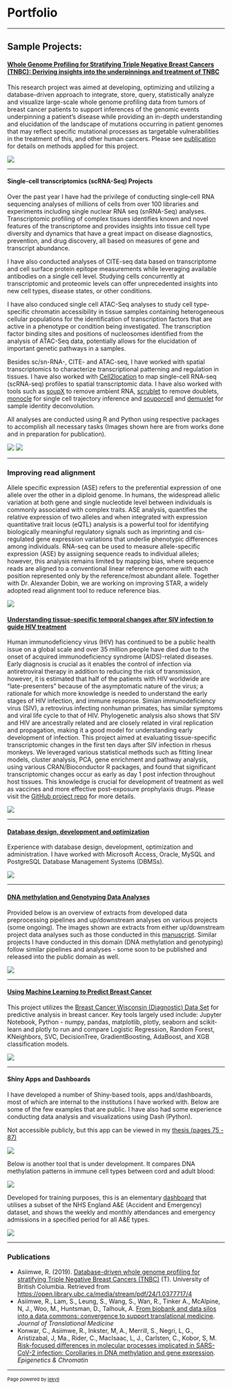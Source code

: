 # Portfolio

---
## Sample Projects:

#### [Whole Genome Profiling for Stratifying Triple Negative Breast Cancers (TNBC): Deriving insights into the underpinnings and treatment of TNBC](https://open.library.ubc.ca/media/stream/pdf/24/1.0377717/4)

This research project was aimed at developing, optimizing and utilizing a database-driven approach to integrate, store, query, statistically analyze and visualize large-scale whole genome profiling data from tumors of breast cancer patients to support inferences of the genomic events underpinning a patient’s disease while providing an in-depth understanding and elucidation of the landscape of mutations occurring in patient genomes that may reflect specific mutational processes as targetable vulnerabilities in the treatment of this, and other human cancers. Please see [publication](https://open.library.ubc.ca/media/stream/pdf/24/1.0377717/4) for details on methods applied for this project. 

[<img src="images/TNBC_project.png?raw=true"/>](https://open.library.ubc.ca/media/stream/pdf/24/1.0377717/4)

---

#### Single-cell transcriptomics (scRNA-Seq) Projects

Over the past year I have had the privilege of conducting single‐cell RNA sequencing analyses of millions of cells from over 100 libraries and experiments including single nuclear RNA seq (snRNA-Seq) analyses. Transcriptomic profiling of complex tissues identifies known and novel features of the transcriptome and provides insights into tissue cell type diversity and dynamics that have a great impact on disease diagnostics, prevention, and drug discovery, all based on measures of gene and transcript abundance.

I have also conducted analyses of CITE-seq data based on transcriptome and cell surface protein epitope measurements while leveraging available antibodies on a single cell level. Studying cells concurrently at transcriptomic and proteomic levels can offer unprecedented insights into new cell types, disease states, or other conditions.

I have also conduced single cell ATAC-Seq analyses to study cell type-specific chromatin accessibility in tissue samples containing heterogeneous cellular populations for the identification of transcription factors that are active in a phenotype or condition being investigated. The transcription factor binding sites and positions of nucleosomes identified from the analysis of ATAC-Seq data, potentially allows for the elucidation of important genetic pathways in a samples.

Besides sc/sn-RNA-, CITE- and ATAC-seq, I have worked with spatial transcriptomics to characterize transcriptional patterning and regulation in tissues. I have also worked with [Cell2location]( https://www.nature.com/articles/s41587-021-01139-4) to map single-cell RNA-seq (scRNA-seq) profiles to spatial transcriptomic data.
I have also worked with tools such as [soupX]( https://academic.oup.com/gigascience/article/9/12/giaa151/6049831) to remove ambient RNA, [scrublet](https://www.cell.com/cell-systems/fulltext/S2405-4712(18)30474-5?_returnURL=https%3A%2F%2Flinkinghub.elsevier.com%2Fretrieve%2Fpii%2FS2405471218304745%3Fshowall%3Dtrue) to remove doublets, [monocle](http://cole-trapnell-lab.github.io/monocle-release/) for single cell trajectory inference and [souporcell](https://www.nature.com/articles/s41592-020-0820-1) and [demuxlet](https://www.nature.com/articles/nbt.4042) for sample identity deconvolution. 

All analyses are conducted using R and Python using respective packages to accomplish all necessary tasks (Images shown here are from works done and in preparation for publication).


<img src="images/scRNA-Seq1.pdf?raw=true"/> 
<!---  <img src="https://github.com/rasiimwe/portfolio/blob/master/images/scRNA-Seq1.pdf"> --->
<!--- (https://github.com/rasiimwe/portfolio/blob/master/images/scRNA-Seq1.pdf)--->

<img src="images/scRNA-Seq2.pdf?raw=true"/>
<!---  <img src="https://github.com/rasiimwe/portfolio/blob/master/images/scRNA-Seq2.pdf"> --->

<!--- (https://github.com/rasiimwe/portfolio/blob/master/images/scRNA-Seq2.pdf) --->


---

### Improving read alignment

Allele specific expression (ASE) refers to the preferential expression of one allele over the other in a diploid genome. In humans, the widespread allelic variation at both gene and single nucleotide level between individuals is commonly associated with complex traits. ASE analysis, quantifies the relative expression of two alleles and when integrated with expression quantitative trait locus (eQTL) analysis is a powerful tool for identifying biologically meaningful regulatory signals such as imprinting and cis-regulated gene expression variations that underlie phenotypic differences among individuals. RNA-seq can be used to measure allele-specific expression (ASE) by assigning sequence reads to individual alleles; however, this analysis remains limited by mapping bias, where sequence reads are aligned to a conventional linear reference genome with each position represented only by the reference/most abundant allele. Together with Dr. Alexander Dobin, we are working on improving STAR, a widely adopted read alignment tool to reduce reference bias. 

<img src="images/Alignment_project_cropped.png?raw=true"/>

<!--- <img src="drawing.jpg" alt="drawing" style="width:200px;"/> -->


#### [Understanding tissue-specific temporal changes after SIV infection to guide HIV treatment](https://github.com/rasiimwe/Galaxy_Transcriptomics)

Human immunodeficiency virus (HIV) has continued to be a public health issue on a global scale and over 35 million people have died due to the onset of acquired immunodeficiency syndrome (AIDS)-related diseases. Early diagnosis is crucial as it enables the control of infection via antiretroviral therapy in addition to reducing the risk of transmission, however, it is estimated that half of the patients with HIV worldwide are “late-presenters” because of the asymptomatic nature of the virus; a rationale for which more knowledge is needed to understand the early stages of HIV infection, and immune response. Simian immunodeficiency virus (SIV), a retrovirus infecting nonhuman primates, has similar symptoms and viral life cycle to that of HIV. Phylogenetic analysis also shows that SIV and HIV are ancestrally related and are closely related in viral replication and propagation, making it a good model for understanding early development of infection. This project aimed at evaluating tissue-specific transcriptomic changes in the first ten days after SIV infection in rhesus monkeys. We leveraged various statistical methods such as fitting linear models, cluster analysis, PCA, gene enrichment and pathway analysis, using various CRAN/Bioconductor R packages, and found that significant transcriptomic changes occur as early as day 1 post infection throughout host tissues. This knowledge is crucial for development of treatment as well as vaccines and more effective post-exposure prophylaxis drugs. Please visit the [GitHub project repo](https://github.com/rasiimwe/Galaxy_Transcriptomics/blob/main/README.md) for more details.

[<img src="images/HIV_project.png?raw=true"/>](https://github.com/rasiimwe/Galaxy_Transcriptomics/blob/main/Poster/Poster-FINAL.pdf)

---
#### [Database design, development and optimization](https://open.library.ubc.ca/media/stream/pdf/24/1.0377717/4)

Experience with database design, development, optimization and administration. I have worked with Microsoft Access, Oracle, MySQL and PostgreSQL Database Management Systems (DBMSs). 

[<img src="images/Databases.png?raw=true"/>](https://open.library.ubc.ca/media/stream/pdf/24/1.0377717/4)

---

#### [DNA methylation and Genotyping Data Analyses](https://assets.researchsquare.com/files/rs-764250/v1_covered.pdf?c=1628604236)

Provided below is an overview of extracts from developed data preprocessing pipelines and up/downstream analyses on various projects (some ongoing). The images shown are extracts from either up/downstream project data analyses such as those conducted in this [manuscript](https://epigeneticsandchromatin.biomedcentral.com/articles/10.1186/s13072-021-00428-1). Similar projects I have conducted in this domain (DNA methylation and genotyping) follow similar pipelines and analyses - some soon to be published and released into the public domain as well. 

<img src="images/DNAm.png?raw=true"/>

---

#### [Using Machine Learning to Predict Breast Cancer](https://github.com/rasiimwe/Code_Examples/blob/main/Predicting_Breast_Cancer_Using_Machine_Learning.ipynb)

This project utilizes the [Breast Cancer Wisconsin (Diagnostic) Data Set](https://archive.ics.uci.edu/ml/datasets/Breast+Cancer+Wisconsin+%28Diagnostic%29) for predictive analysis in breast cancer. Key tools largely used include: Jupyter Notebook, Python - numpy, pandas, matplotlib, plotly, seaborn and scikit-learn and plotly to run and compare Logistic Regression, Random Forest, KNeighbors, SVC, DecisionTree, GradientBoosting, AdaBoost, and XGB classification models.

[<img src="images/Breast_Cancer_Prediction.png?raw=true"/>](https://github.com/rasiimwe/Code_Examples/blob/main/Predicting_Breast_Cancer_Using_Machine_Learning.ipynb)



---

#### Shiny Apps and Dashboards

I have developed a number of Shiny-based tools, apps and/dashboards, most of which are internal to the institutions I have worked with. Below are some of the few examples that are public. I have also had some experience conducting data analysis and visualizations using Dash (Python).

Not accessible publicly, but this app can be viewed in my [thesis (pages 75 - 87)](https://open.library.ubc.ca/media/stream/pdf/24/1.0377717/4)

[<img src="images/Shinyapp1.png?raw=true"/>](https://open.library.ubc.ca/media/stream/pdf/24/1.0377717/4)

Below is another tool that is under development.  It compares DNA methylation patterns in immune cell types between cord and adult blood:

<img src="images/Shinyapp2.png?raw=true"/>


Developed for training purposes, this is an elementary [dashboard](https://rasiimwe.shinyapps.io/NHS_A_and_E_Example_App/) that utilises a subset of the NHS England A&E (Accident and Emergency) dataset, and shows the weekly and monthly attendances and emergency admissions in a specified period for all A&E types.

[<img src="images/shiny4.png?raw=true"/>](https://rasiimwe.shinyapps.io/NHS_A_and_E_Example_App/)


---

### Publications
- Asiimwe, R. (2019). [Database-driven whole genome profiling for stratifying Triple Negative Breast Cancers (TNBC)](https://open.library.ubc.ca/media/stream/pdf/24/1.0377717/4) (T). University of British Columbia. Retrieved from https://open.library.ubc.ca/media/stream/pdf/24/1.0377717/4
- Asiimwe, R., Lam, S., Leung, S., Wang, S., Wan, R., Tinker A., McAlpine, N, J., Woo, M., Huntsman, D., Talhouk, A.  [From biobank and data silos into a data commons: convergence to support translational medicine](https://translational-medicine.biomedcentral.com/articles/10.1186/s12967-021-03147-z). *Journal of Translational Medicine* 
- Konwar, C., Asiimwe, R., Inkster, M, A., Merrill, S., Negri, L, G., Aristizabal, J, Ma., Rider, C., MacIsaac, L, J., Carlsten, C., Kobor, S, M. [Risk-focused differences in molecular processes implicated in SARS-CoV-2 infection: Corollaries in DNA methylation and gene expression](https://epigeneticsandchromatin.biomedcentral.com/articles/10.1186/s13072-021-00428-1). *Epigenetics & Chromatin* 
<!-- - Asiimwe, R., Konwar, C., Merrill, S., MacIsaac, L, J., Katia, R., Crowell, E, S., Kobor, S, M., Conradt, E. Placental DNA methylation changes associated with opioid use during pregnancy. (In preparation for submission) -->


---
<p style="font-size:11px">Page powered by <a href="https://jekyllrb.com">jekyll</a></p>
<!-- Remove above link if you don't want to attibute -->
